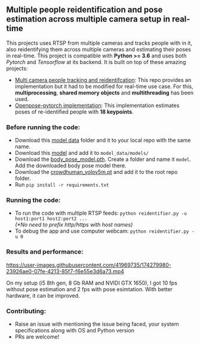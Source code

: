 ## Multiple people reidentification and pose estimation across multiple camera setup in real-time
This projects uses RTSP from multiple cameras and tracks people with in it, also reidentifying them across multiple cameras and estimating their poses in real-time. This project is compatible with **Python >= 3.6** and uses both _Pytorch_ and _Tensorflow_ at its backend. It is built on top of these amazing projects:
- [Multi camera people tracking and reidentifcation](https://github.com/samihormi/Multi-Camera-Person-Tracking-and-Re-Identification): This repo provides an implementation but it had to be modified for real-time use case. For this, **multiprocessing**, **shared memory objects** and **multithreading** has been used.
- [Openpose-pytorch implementation](https://github.com/Hzzone/pytorch-openpose): This implementation estimates poses of re-identified people with **18 keypoints**.

### Before running the code:
- Download this [model data](https://github.com/samihormi/Multi-Camera-Person-Tracking-and-Re-Identification) folder and it to your local repo with the same name.
- Download this [model](https://drive.google.com/file/d/1EtkBARD398UW93HwiVO9x3mByr0AeWMg/view?usp=sharing) and add it to `model_data/models/`
- Download the [body_pose_model.pth](https://drive.google.com/drive/folders/1JsvI4M4ZTg98fmnCZLFM-3TeovnCRElG). Create a folder and name it `model`. Add the downloaded body pose model there.
- Download the [crowdhuman_yolov5m.pt](https://drive.google.com/file/d/1gglIwqxaH2iTvy6lZlXuAcMpd_U0GCUb/view) and add it to the root repo folder.
- Run `pip install -r requirements.txt`

### Running the code:
- To run the code with multiple RTSP feeds: `python reidentifier.py -u host1:port1 host2:port2 ...` \
  _(*No need to prefix http/https with host names)_
- To debug the app and use computer webcam: `python reidentifier.py -u 0`

### Results and performance:

https://user-images.githubusercontent.com/41969735/174279980-23926ae0-07fe-4213-85f7-f6e55e3d6a73.mp4


On my setup (i5 8th gen, 8 Gb RAM and NVIDI GTX 1650), I got 10 fps without pose estimation and 2 fps with pose esimtation. With better hardware, it can be improved.

### Contributing:
- Raise an issue with mentioning the issue being faced, your system specifications along with OS and Python version
- PRs are welcome! 
